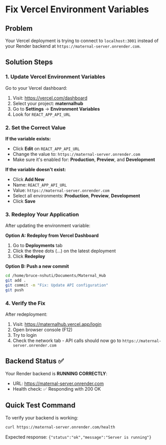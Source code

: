 # Fix Vercel Environment Variables

## Problem
Your Vercel deployment is trying to connect to `localhost:3001` instead of your Render backend at `https://maternal-server.onrender.com`.

## Solution Steps

### 1. Update Vercel Environment Variables

Go to your Vercel dashboard:
1. Visit: https://vercel.com/dashboard
2. Select your project: **maternalhub**
3. Go to **Settings** → **Environment Variables**
4. Look for `REACT_APP_API_URL`

### 2. Set the Correct Value

**If the variable exists:**
- Click **Edit** on `REACT_APP_API_URL`
- Change the value to: `https://maternal-server.onrender.com`
- Make sure it's enabled for: **Production**, **Preview**, and **Development**

**If the variable doesn't exist:**
- Click **Add New**
- Name: `REACT_APP_API_URL`
- Value: `https://maternal-server.onrender.com`
- Select all environments: **Production**, **Preview**, **Development**
- Click **Save**

### 3. Redeploy Your Application

After updating the environment variable:

**Option A: Redeploy from Vercel Dashboard**
1. Go to **Deployments** tab
2. Click the three dots (...) on the latest deployment
3. Click **Redeploy**

**Option B: Push a new commit**
```bash
cd /home/bruce-nshuti/Documents/Maternal_Hub
git add .
git commit -m "Fix: Update API configuration"
git push
```

### 4. Verify the Fix

After redeployment:
1. Visit: https://maternalhub.vercel.app/login
2. Open browser console (F12)
3. Try to login
4. Check the network tab - API calls should now go to `https://maternal-server.onrender.com`

## Backend Status ✅

Your Render backend is **RUNNING CORRECTLY**:
- URL: https://maternal-server.onrender.com
- Health check: ✅ Responding with 200 OK

## Quick Test Command

To verify your backend is working:
```bash
curl https://maternal-server.onrender.com/health
```

Expected response: `{"status":"ok","message":"Server is running"}`
